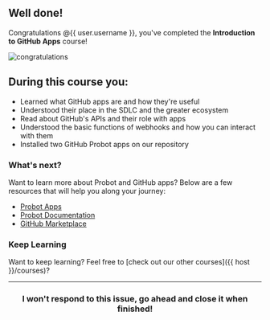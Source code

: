 ## Well done!

Congratulations @{{ user.username }}, you've completed the **Introduction to GitHub Apps** course!

![congratulations](https://octodex.github.com/images/welcometocat.png)

## During this course you:

- Learned what GitHub apps are and how they're useful
- Understood their place in the SDLC and the greater ecosystem
- Read about GitHub's APIs and their role with apps
- Understood the basic functions of webhooks and how you can interact with them
- Installed two GitHub Probot apps on our repository


### What's next?

Want to learn more about Probot and GitHub apps? Below are a few resources that will help you along your journey:
- [Probot Apps](https://probot.github.io/apps/)
- [Probot Documentation](https://probot.github.io/docs/)
- [GitHub Marketplace](https://github.com/marketplace)

### Keep Learning

Want to keep learning? Feel free to [check out our other courses]({{ host }}/courses)?

<hr>
<h3 align="center">I won't respond to this issue, go ahead and close it when finished!</h3>
